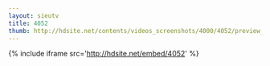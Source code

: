 ```yaml
---
layout: sieutv
title: 4052
thumb: http://hdsite.net/contents/videos_screenshots/4000/4052/preview_360p.mp4.jpg
---
```

{% include iframe src='http://hdsite.net/embed/4052' %}
 

